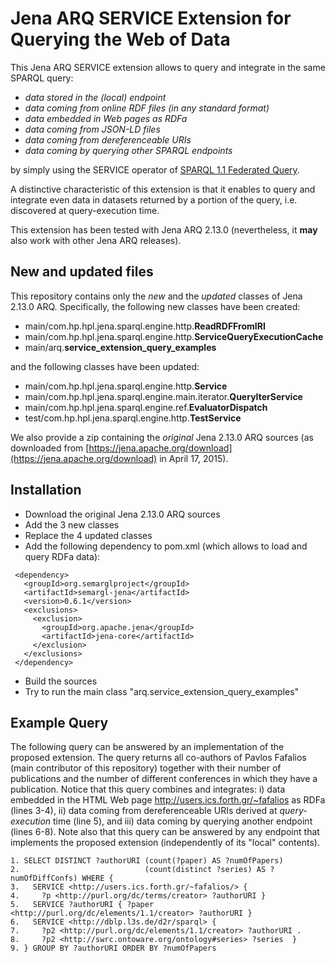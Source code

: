 # Jena ARQ SERVICE Extension for Querying the Web of Data

This Jena ARQ SERVICE extension allows to query and integrate in the same SPARQL query:
- *data stored in the (local) endpoint*
- *data coming from online RDF files (in any standard format)*
- *data embedded in Web pages as RDFa*
- *data coming from JSON-LD files*
- *data coming from dereferenceable URIs*
- *data coming by querying other SPARQL endpoints*

by simply using the SERVICE operator of [SPARQL 1.1 Federated Query](http://www.w3.org/TR/sparql11-federated-query/).

A distinctive characteristic of this extension is that it enables to
query and integrate even data in datasets returned by a portion of the query,
i.e. discovered at query-execution time. 

This extension has been tested with Jena ARQ 2.13.0 (nevertheless, it **may** also work with other Jena ARQ releases). 
 
## New and updated files 

This repository contains only the *new* and the *updated* classes of Jena 2.13.0 ARQ.
Specifically, the following new classes have been created:

- main/com.hp.hpl.jena.sparql.engine.http.**ReadRDFFromIRI**
- main/com.hp.hpl.jena.sparql.engine.http.**ServiceQueryExecutionCache**
- main/arq.**service_extension_query_examples**

and the following classes have been updated:

- main/com.hp.hpl.jena.sparql.engine.http.**Service**
- main/com.hp.hpl.jena.sparql.engine.main.iterator.**QueryIterService**
- main/com.hp.hpl.jena.sparql.engine.ref.**EvaluatorDispatch**
- test/com.hp.hpl.jena.sparql.engine.http.**TestService**

We also provide a zip containing the *original* Jena 2.13.0 ARQ sources
(as downloaded from [https://jena.apache.org/download](https://jena.apache.org/download) in April 17, 2015). 

## Installation

- Download the original Jena 2.13.0 ARQ sources 
- Add the 3 new classes
- Replace the 4 updated classes
- Add the following dependency to pom.xml (which allows to load and query RDFa data):
```
 <dependency>
   <groupId>org.semarglproject</groupId>
   <artifactId>semargl-jena</artifactId>
   <version>0.6.1</version>
   <exclusions>
     <exclusion>
       <groupId>org.apache.jena</groupId>
       <artifactId>jena-core</artifactId>
     </exclusion>
   </exclusions>
 </dependency>
```	
- Build the sources
- Try to run the main class "arq.service_extension_query_examples"

## Example Query

The following query 
can be answered by an implementation of the proposed extension.
The query returns all co-authors of Pavlos Fafalios (main contributor of this repository)
together with their number of publications and the number of different conferences
in which they have a publication.
Notice that this query combines and integrates:
i) data embedded in the HTML Web page http://users.ics.forth.gr/~fafalios as RDFa (lines 3-4),
ii) data coming from dereferenceable URIs derived at *query-execution* time (line 5), and
iii) data coming by querying another endpoint (lines 6-8).
Note also that this query can be answered by any endpoint that implements
the proposed extension (independently of its "local" contents).

```
1. SELECT DISTINCT ?authorURI (count(?paper) AS ?numOfPapers)
2.                            (count(distinct ?series) AS ?numOfDiffConfs) WHERE {
3.   SERVICE <http://users.ics.forth.gr/~fafalios/> {
4.     ?p <http://purl.org/dc/terms/creator> ?authorURI }
5.   SERVICE ?authorURI { ?paper <http://purl.org/dc/elements/1.1/creator> ?authorURI }
6.   SERVICE <http://dblp.l3s.de/d2r/sparql> {
7.     ?p2 <http://purl.org/dc/elements/1.1/creator> ?authorURI .
8.     ?p2 <http://swrc.ontoware.org/ontology#series> ?series  }
9. } GROUP BY ?authorURI ORDER BY ?numOfPapers
```


